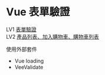 # Vue 表單驗證

LV1 [表單驗證](https://wanchii.github.io/js-w5-vue/order.html)      
LV2 [產品列表、加入購物車、購物車列表](https://wanchii.github.io/js-w5-vue/index.html)

使用外部套件
- Vue loading
- VeeValidate
